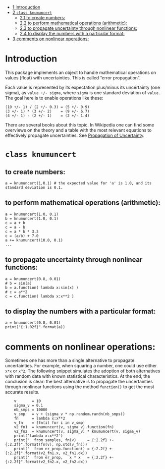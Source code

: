 -   [<span class="toc-section-number">1</span>
    Introduction](#introduction)
-   [<span class="toc-section-number">2</span>
    `class knumuncert`](#class-knumuncert)
    -   [<span class="toc-section-number">2.1</span> to create
        numbers:](#to-create-numbers)
    -   [<span class="toc-section-number">2.2</span> to perform
        mathematical operations
        (arithmetic):](#to-perform-mathematical-operations-arithmetic)
    -   [<span class="toc-section-number">2.3</span> to propagate
        uncertainty through nonlinear
        functions:](#to-propagate-uncertainty-through-nonlinear-functions)
    -   [<span class="toc-section-number">2.4</span> to display the
        numbers with a particular
        format:](#to-display-the-numbers-with-a-particular-format)
-   [<span class="toc-section-number">3</span> comments on nonlinear
    operations:](#comments-on-nonlinear-operations)

# Introduction

This package implements an object to handle mathematical operations on
values (float) with uncertainties. This is called “error propagation”.

Each value is represented by its expectation plus/minus its uncertainty
(one sigma), as `value +/- sigma`, where `sigma` is one standard
deviation of `value`. The goal here is to enable operations like these:

    (10 +/- 1) / (2 +/- 0.3) = (5 +/- 0.9)
    (3 +/- 1) * (3 +/- 2)    = (9 +/- 6.7)
    (4 +/- 1) - (2 +/- 1)    = (2 +/- 1.4)

There are several books about this topic. In Wikipedia one can find some
overviews on the theory and a table with the most relevant equations to
effectively propagate uncertainties. See [Propagation of
Uncertainty](https://en.wikipedia.org/wiki/Propagation_of_uncertainty).

# `class knumuncert`

## to create numbers:

    a = knumuncert(1,0.1) # the expected value for 'a' is 1.0, and its standard deviation is 0.1.

## to perform mathematical operations (arithmetic):

    a = knumuncert(1.0, 0.1)
    b = knumuncert(1.0, 0.1)
    c = a + b
    c = a - b
    c = a * b * 3.3
    c = (a/b) + 7.0
    a += knumuncert(10.0, 0.1)
    ...

## to propagate uncertainty through nonlinear functions:

    a = knumuncert(0.8, 0.01)
    # b = sin(a)
    b = a.function( lambda x:sin(x) )
    # c = a**2
    c = c.function( lambda x:x**2 )

## to display the numbers with a particular format:

    a = knumuncert(0.8, 0.01)
    print("{:1.02f}".format(a))

# comments on nonlinear operations:

Sometimes one has more than a single alternative to propagate
uncertainties. For example, when squaring a number, one could use either
`x*x` or `x^2`. The following snippet simulates the adoption of both
alternatives with random data with known statistical characteristics. At
the end, the conclusion is clear: the best alternative is to propagate
the uncertainties through nonlinear functions using the method
`function()` to get the most accurate results.

        v       = 10
        sigma_v = 0.1
        nb_smps = 10000
        v_smp   = v + (sigma_v * np.random.randn(nb_smps))
        fn      = lambda x:x**2
        v_fn    = [fn(i) for i in v_smp]
        v2_fn1  = knumuncert(v, sigma_v).function(fn)
        v2_fn2  = knumuncert(v, sigma_v) * knumuncert(v, sigma_v)
        print('lambda x:x**2')
        print("  from samples, fn(v)     = {:2.2f} +- {:2.2f}".format(fn(v), np.std(v_fn)))
        print("  from er_prop.function() = {:2.2f} +- {:2.2f}".format(v2_fn1.x, v2_fn1.dx))
        print("  from er_prop,   x * x   = {:2.2f} +- {:2.2f}".format(v2_fn2.x, v2_fn2.dx))
